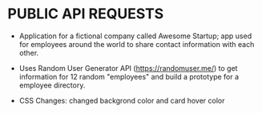 PUBLIC API REQUESTS
====================

* Application for a fictional company called Awesome Startup; app used for employees around the world to share contact information with each other.
* Uses Random User Generator API (https://randomuser.me/) to get information for 12 random "employees" and build a prototype for a employee directory.

* CSS Changes: changed backgrond color and card hover color